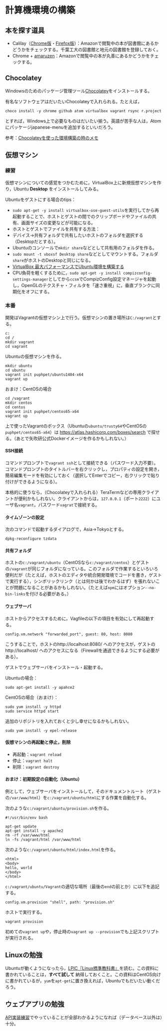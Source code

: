 # 計算機環境の構築

## 本を探す道具

* Calilay（[Chrome版](https://chrome.google.com/webstore/detail/calilay/cafcmlkomanlkeanjkijmhepabjigeef?hl=ja)・[Firefox版](https://addons.mozilla.org/ja/firefox/addon/calilay/)）：Amazonで閲覧中の本が図書館にあるかどうかをチェックする。千葉工大の図書館と地元の図書館を登録しておく。
* Chrome + [amaruzen](https://chrome.google.com/webstore/detail/amaruzen/mebbcheaekaddnilejjllbifehngpcjj?hl=ja)：Amazonで閲覧中の本が丸善にあるかどうかをチェックする。

## Chocolatey

Windowsのためのパッケージ管理ツール[Chocolatey](https://chocolatey.org/)をインストールする。

有名なソフトウェアはだいたいChocolateyで入れられる。たとえば，

```
choco install -y chrome github atom virtualbox vagrant rsync r.project
```

とすれば，Windows上で必要なものはだいたい揃う。英語が苦手な人は，Atomにパッケージjapanese-menuを追加するといいだろう。

参考：[Chocolateyを使った環境構築の時のメモ](http://qiita.com/konta220/items/95b40b4647a737cb51aa)

## 仮想マシン

### 練習

仮想マシンについての感覚をつかむために，VirtualBox上に新規仮想マシンを作り，Ubuntu **Desktop** をインストールしてみる。

Ubuntuをゲストにする場合のtips：

* `sudo apt-get -y install virtualbox-ose-guest-utils`を実行してから再起動することで、ホストとゲストの間でのクリップボードやファイルの共有、画面サイズの変更などが可能になる。
* ホストとゲストでファイルを共有する方法：
 * デバイス→共有フォルダで共有したいホストのフォルダを選択する（Desktopだとする）。
 * Ubuntuのコンソールで`mkdir share`などとして共有用のフォルダを作る。
 * `sudo mount -t vboxsf Desktop share`などとしてマウントする。フォルダ`share`がホストのDesktopと同じになる。
* [VirtualBox 最大パフォーマンスでUbuntu環境を構築する](http://holybea.com/2015/07/08/virtualbox-ubuntu/)
* CPU負荷を軽くするために，`sudo apt-get -y install compizconfig-settings-manager`としてから`ccsm`でCompizConfig設定マネージャを起動し，OpenGLのテクスチャ・フィルタを「速さ重視」に，垂直ブランクに同期化をオフにする。

### 本番

開発はVagrantの仮想マシン上で行う。仮想マシンの置き場所は`C:/vagrant`とする。

```
c:
cd /
mkdir vagrant
cd vagrant
```

Ubuntuの仮想マシンを作る。

```
mkdir ubuntu
cd ubuntu
vagrant init puphpet/ubuntu1404-x64
vagrant up
```

おまけ：CentOSの場合

```
cd /vagrant
mkdir centos
cd centos
vagrant init puphpet/centos65-x64
vagrant up
```

上で使ったVagrantのボックス（Ubuntuの`ubuntu/trusty64`やCentOSの`puphpet/centos65-x64`）は https://atlas.hashicorp.com/boxes/search で探せる。（あとで矢吹研公式Dockerイメージを作るかもしれない。）

#### SSH接続

コマンドプロンプトで`vagrant ssh`として接続できる（パスワード入力不要）。コマンドプロンプトのタイトルバーを右クリックし，プロパティの設定を開き，簡易編集モードを有効にしておく（選択してEnterでコピー，右クリックで貼り付けができるようになる）。

本格的に使うなら，（Chocolateyで入れられる）TeraTermなどの専用クライアントが便利かもしれない。クライアントからは，`127.0.0.1`（ポート`2222`）にユーザ名`vagrant`，パスワード`vagrat`で接続する。

#### タイムゾーンの設定

次のコマンドで起動するダイアログで，Asia→Tokyoとする。
```
dpkg-reconfigure tzdata
```

#### 共有フォルダ

ホストの`c:/vagrant/ubuntu`（CentOSなら`c:/vagrant/centos`）とゲストの`/vagrant`が同じフォルダになっている。このフォルダで作業するといろいろ便利だが（たとえば，ホストのエディタや統合開発環境でコードを書き，ゲストで実行する），シンボリックリンク（とは何かは後でわかるはず）を張れないことが問題になることがあるかもしれない。（たとえば`npm`にはオプション`--no-bin-links`を付ける必要がある。）

#### ウェブサーバ

ホストからアクセスするために，Vagfileの以下の項目を有効にして再起動する。

```
config.vm.network "forwarded_port", guest: 80, host: 8080
```

こうすることで，ホストのhttp://localhost:8080/ へのアクセスが，ゲストのhttp://localhost/ へのアクセスになる（Firewallを通過できるようにする必要がある）。

ゲストでウェブサーバをインストール・起動する。

Ubuntuの場合：

```
sudo apt-get install -y apahce2
```

CentOSの場合（おまけ）：

```
sudo yum install -y httpd
sudo service httpd start
```

追加のリポジトリを入れておくと少し幸せになるかもしれない。

```
sudo yum install -y epel-release
```

#### 仮想マシンの再起動と停止，削除

* 再起動：`vagrant reload`
* 停止：`vagrant halt`
* 削除：`vagrant destroy`

#### おまけ：初期設定の自動化（Ubuntu）

例として，ウェブサーバをインストールして，そのドキュメントルート（ゲストの`/var/www/html`）を`c:/vagrant/ubuntu/html`にする作業を自動化する。

次のような`c:/vagrant/ubuntu/provision.sh`を作る。

```
#!/usr/bin/env bash

apt-get update
apt-get install -y apache2
rm -rf /var/www/html
ln -fs /vagrant/html /var/www/html
```

次のような`c:/vagrant/ubuntu/html/index.html`を作る。

```
<html>
<body>
hello, world
</body>
</html>
```

`c:/vagrant/ubuntu/Vagrant`の適切な場所（最後の`end`の前とか）に以下を追記する。

```
config.vm.provision "shell", path: "provision.sh"
```

ホストで実行する。

```
vagrant provision
```

初めての`vagrant up`や，停止時の`vagrant up --provision`でも上記スクリプトが実行される。

## Linuxの勉強

Ubuntuが動くようになったら，[LPIC『Linux標準教科書』](http://www.lpi.or.jp/linuxtext/text.shtml)を読む。この資料に書かれていることは，**すべて試して** 納得しておくこと。この資料はCentOS向けに書かれているが，`yum`を`apt-get`に置き換えれば，Ubuntuでもだいたい動くだろう。

## ウェブアプリの勉強

[API実装練習](https://github.com/yabukilab/main/tree/master/library/%E7%B7%B4%E7%BF%92/API%E5%AE%9F%E8%A3%85%E7%B7%B4%E7%BF%92)でやっていることが全部わかるようになれば（データベース以外は）十分。
